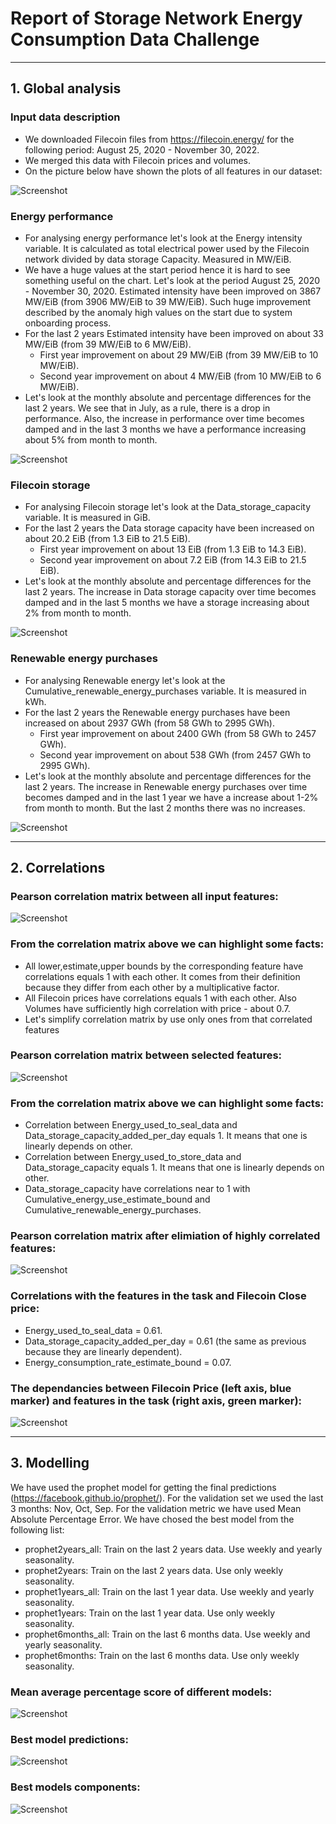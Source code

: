 # Report of Storage Network Energy Consumption Data Challenge

---
## 1. Global analysis
### Input data description
- We downloaded Filecoin files from https://filecoin.energy/ for the following period: August 25, 2020 - November 30, 2022.
- We merged this data with Filecoin prices and volumes.
- On the picture below have shown the plots of all features in our dataset:

![Screenshot](pictures/first_look.PNG)


### Energy performance
- For analysing energy performance let's look at the Energy intensity variable. It is calculated as total electrical power used by the Filecoin network divided by data storage Capacity. Measured in MW/EiB.
- We have a huge values at the start period hence it is hard to see something useful on the chart. Let's look at the period August 25, 2020 - November 30, 2020. Estimated intensity have been improved on 3867 MW/EiB (from 3906 MW/EiB to 39 MW/EiB). Such huge improvement described by the anomaly high values on the start due to system onboarding process.
- For the last 2 years Estimated intensity have been improved on about 33 MW/EiB (from 39 MW/EiB to 6 MW/EiB).
    - First year improvement on about 29 MW/EiB (from 39 MW/EiB to 10 MW/EiB).
    - Second year improvement on about 4 MW/EiB (from 10 MW/EiB to 6 MW/EiB).
- Let's look at the monthly absolute and percentage differences for the last 2 years. We see that in July, as a rule, there is a drop in performance. Also, the increase in performance over time becomes damped and in the last 3 months we have a performance increasing about 5% from month to month.

![Screenshot](pictures/energy1.PNG)


### Filecoin storage
- For analysing Filecoin storage let's look at the Data_storage_capacity variable. It is measured in GiB.
- For the last 2 years the Data storage capacity have been increased on about 20.2 EiB (from 1.3 EiB to 21.5 EiB).
    - First year improvement on about 13 EiB (from 1.3 EiB to 14.3 EiB).
    - Second year improvement on about 7.2 EiB (from 14.3 EiB to 21.5 EiB).
- Let's look at the monthly absolute and percentage differences for the last 2 years. The increase in Data storage capacity over time becomes damped and in the last 5 months we have a storage increasing about 2% from month to month.

![Screenshot](pictures/storage1.PNG)


### Renewable energy purchases
- For analysing Renewable energy let's look at the Cumulative_renewable_energy_purchases variable. It is measured in kWh.
- For the last 2 years the Renewable energy purchases have been increased on about 2937 GWh (from 58 GWh to 2995 GWh).
    - First year improvement on about 2400 GWh (from 58 GWh to 2457 GWh).
    - Second year improvement on about 538 GWh (from 2457 GWh to 2995 GWh).
- Let's look at the monthly absolute and percentage differences for the last 2 years. The increase in Renewable energy purchases over time becomes damped and in the last 1 year we have a increase about 1-2% from month to month. But the last 2 months there was no increases.

![Screenshot](pictures/renew1.PNG)


---
## 2. Correlations
### Pearson correlation matrix between all input features:
![Screenshot](pictures/corr1.PNG)

### From the correlation matrix above we can highlight some facts:
- All lower,estimate,upper bounds by the corresponding feature have correlations equals 1 with each other. It comes from their definition because they differ from each other by a multiplicative factor.
- All Filecoin prices have correlations equals 1 with each other. Also Volumes have sufficiently high correlation with price - about 0.7.
- Let's simplify correlation matrix by use only ones from that correlated features

### Pearson correlation matrix between selected features:
![Screenshot](pictures/corr2.PNG)

### From the correlation matrix above we can highlight some facts:
- Correlation between Energy_used_to_seal_data and Data_storage_capacity_added_per_day equals 1. It means that one is linearly depends on other.
- Correlation between Energy_used_to_store_data and Data_storage_capacity equals 1. It means that one is linearly depends on other.
- Data_storage_capacity have correlations near to 1 with Cumulative_energy_use_estimate_bound and Cumulative_renewable_energy_purchases.

### Pearson correlation matrix after elimiation of highly correlated features:
![Screenshot](pictures/corr3.PNG)

### Correlations with the features in the task and Filecoin Close price:
- Energy_used_to_seal_data = 0.61.
- Data_storage_capacity_added_per_day = 0.61 (the same as previous because they are linearly dependent).
- Energy_consumption_rate_estimate_bound = 0.07.

### The dependancies between Filecoin Price (left axis, blue marker) and features in the task (right axis, green marker):
![Screenshot](pictures/pairs1.PNG)


----
## 3. Modelling
We have used the prophet model for getting the final predictions (https://facebook.github.io/prophet/). 
For the validation set we used the last 3 months: Nov, Oct, Sep. For the validation metric we have used Mean Absolute Percentage Error.
We have chosed the best model from the following list:
- prophet2years_all: Train on the last 2 years data. Use weekly and yearly seasonality.
- prophet2years: Train on the last 2 years data. Use only weekly seasonality.
- prophet1years_all: Train on the last 1 year data. Use weekly and yearly seasonality.
- prophet1years: Train on the last 1 year data. Use only weekly seasonality.
- prophet6months_all: Train on the last 6 months data. Use weekly and yearly seasonality.
- prophet6months: Train on the last 6 months data. Use only weekly seasonality.

### Mean average percentage score of different models:
![Screenshot](pictures/model_scores.PNG)

### Best model predictions:
![Screenshot](pictures/model_preds.PNG)

### Best models components:
![Screenshot](pictures/model_descr.PNG)